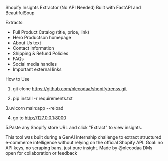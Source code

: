 Shopify Insights Extractor (No API Needed)
Built with FastAPI and BeautifulSoup

Extracts:
  - Full Product Catalog (title, price, link)
  - Hero Productson homepage
  - About Us text
  - Contact Information
  - Shipping & Refund Policies
  - FAQs
  - Social media handles
  - Important external links

How to Use

1. git clone https://github.com/nlecodaa/shopifytrenss.git

2.   pip install -r requirements.txt

3.uvicorn main:app --reload

4. go to http://127.0.0.1:8000

5.Paste any Shopify store URL and click "Extract" to view insights.



This tool was built during a GenAI internship challenge to extract structured e-commerce intelligence
without relying on the official Shopify API. Goal: no API keys, no scraping bans, just pure insight.
Made by @nlecodaa
DMs open for collaboration or feedback
